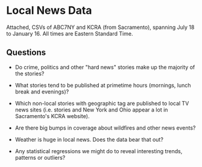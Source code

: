 Local News Data
==========


Attached, CSVs of ABC7NY and KCRA (from Sacramento), spanning July 18 to January 16. All times are Eastern Standard Time. 


## Questions

- Do crime, politics and other "hard news" stories make up the majority of the stories?

- What stories tend to be published at primetime hours (mornings, lunch break and evenings)?

- Which non-local stories with geographic tag are published to local TV news sites (i.e. stories and New York and Ohio appear a lot in Sacramento's KCRA website).

- Are there big bumps in coverage about wildfires and other news events?

- Weather is huge in local news. Does the data bear that out?

- Any statistical regressions we might do to reveal interesting trends, patterns or outliers?